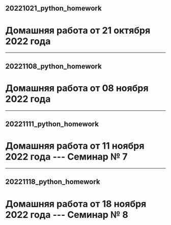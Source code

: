 ## 20221021_python_homework
# Домашняя работа от 21 октября 2022 года
***
## 20221108_python_homework
# Домашняя работа от 08 ноября 2022 года
***
## 20221111_python_homework
# Домашняя работа от 11 ноября 2022 года --- Семинар № 7
***
## 20221118_python_homework
# Домашняя работа от 18 ноября 2022 года --- Семинар № 8